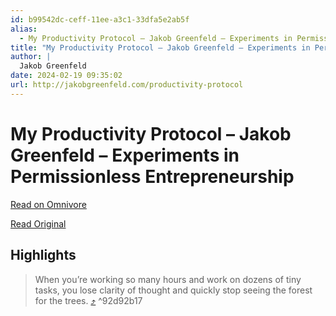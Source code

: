 ```yaml
---
id: b99542dc-ceff-11ee-a3c1-33dfa5e2ab5f
alias:
  - My Productivity Protocol – Jakob Greenfeld – Experiments in Permissionless Entrepreneurship
title: "My Productivity Protocol – Jakob Greenfeld – Experiments in Permissionless Entrepreneurship"
author: |
  Jakob Greenfeld
date: 2024-02-19 09:35:02
url: http://jakobgreenfeld.com/productivity-protocol
---
```


# My Productivity Protocol – Jakob Greenfeld – Experiments in Permissionless Entrepreneurship

[Read on Omnivore](https://omnivore.app/me/my-productivity-protocol-jakob-greenfeld-experiments-in-permissi-18dc073a989)

[Read Original](http://jakobgreenfeld.com/productivity-protocol)

## Highlights

> When you’re working so many hours and work on dozens of tiny tasks, you lose clarity of thought and quickly stop seeing the forest for the trees. [⤴️](https://omnivore.app/me/my-productivity-protocol-jakob-greenfeld-experiments-in-permissi-18dc073a989#92d92b17-d3b6-499a-8e97-1bf619a4d547)  ^92d92b17

